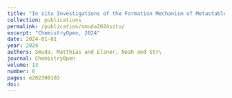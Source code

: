```yaml
---
title: "In situ Investigations of the Formation Mechanism of Metastable $\gamma$-BiPd Nanoparticles in Polyol Reductions"
collection: publications
permalink: /publication/smuda2024situ/
excerpt: "ChemistryOpen, 2024"
date: 2024-01-01
year: 2024
authors: Smuda, Matthias and Elsner, Noah and Str\
journal: ChemistryOpen
volume: 13
number: 6
pages: e202300103
doi: 
---
```

